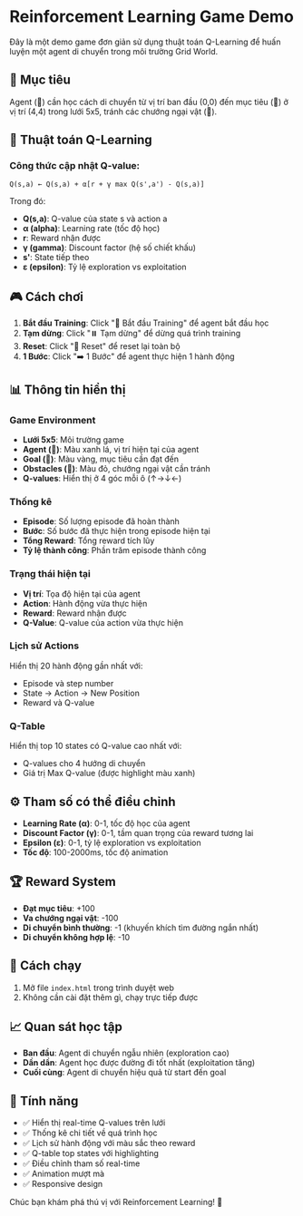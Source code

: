 # Reinforcement Learning Game Demo

Đây là một demo game đơn giản sử dụng thuật toán Q-Learning để huấn luyện một agent di chuyển trong môi trường Grid World.

## 🎯 Mục tiêu

Agent (🤖) cần học cách di chuyển từ vị trí ban đầu (0,0) đến mục tiêu (🎯) ở vị trí (4,4) trong lưới 5x5, tránh các chướng ngại vật (🚫).

## 🧠 Thuật toán Q-Learning

### Công thức cập nhật Q-value:
```
Q(s,a) ← Q(s,a) + α[r + γ max Q(s',a') - Q(s,a)]
```

Trong đó:
- **Q(s,a)**: Q-value của state s và action a
- **α (alpha)**: Learning rate (tốc độ học)
- **r**: Reward nhận được
- **γ (gamma)**: Discount factor (hệ số chiết khấu)
- **s'**: State tiếp theo
- **ε (epsilon)**: Tỷ lệ exploration vs exploitation

## 🎮 Cách chơi

1. **Bắt đầu Training**: Click "🚀 Bắt đầu Training" để agent bắt đầu học
2. **Tạm dừng**: Click "⏸️ Tạm dừng" để dừng quá trình training
3. **Reset**: Click "🔄 Reset" để reset lại toàn bộ
4. **1 Bước**: Click "➡️ 1 Bước" để agent thực hiện 1 hành động

## 📊 Thông tin hiển thị

### Game Environment
- **Lưới 5x5**: Môi trường game
- **Agent (🤖)**: Màu xanh lá, vị trí hiện tại của agent
- **Goal (🎯)**: Màu vàng, mục tiêu cần đạt đến
- **Obstacles (🚫)**: Màu đỏ, chướng ngại vật cần tránh
- **Q-values**: Hiển thị ở 4 góc mỗi ô (↑→↓←)

### Thống kê
- **Episode**: Số lượng episode đã hoàn thành
- **Bước**: Số bước đã thực hiện trong episode hiện tại
- **Tổng Reward**: Tổng reward tích lũy
- **Tỷ lệ thành công**: Phần trăm episode thành công

### Trạng thái hiện tại
- **Vị trí**: Tọa độ hiện tại của agent
- **Action**: Hành động vừa thực hiện
- **Reward**: Reward nhận được
- **Q-Value**: Q-value của action vừa thực hiện

### Lịch sử Actions
Hiển thị 20 hành động gần nhất với:
- Episode và step number
- State → Action → New Position
- Reward và Q-value

### Q-Table
Hiển thị top 10 states có Q-value cao nhất với:
- Q-values cho 4 hướng di chuyển
- Giá trị Max Q-value (được highlight màu xanh)

## ⚙️ Tham số có thể điều chỉnh

- **Learning Rate (α)**: 0-1, tốc độ học của agent
- **Discount Factor (γ)**: 0-1, tầm quan trọng của reward tương lai
- **Epsilon (ε)**: 0-1, tỷ lệ exploration vs exploitation
- **Tốc độ**: 100-2000ms, tốc độ animation

## 🏆 Reward System

- **Đạt mục tiêu**: +100
- **Va chướng ngại vật**: -100
- **Di chuyển bình thường**: -1 (khuyến khích tìm đường ngắn nhất)
- **Di chuyển không hợp lệ**: -10

## 🚀 Cách chạy

1. Mở file `index.html` trong trình duyệt web
2. Không cần cài đặt thêm gì, chạy trực tiếp được

## 📈 Quan sát học tập

- **Ban đầu**: Agent di chuyển ngẫu nhiên (exploration cao)
- **Dần dần**: Agent học được đường đi tốt nhất (exploitation tăng)
- **Cuối cùng**: Agent di chuyển hiệu quả từ start đến goal

## 🔧 Tính năng

- ✅ Hiển thị real-time Q-values trên lưới
- ✅ Thống kê chi tiết về quá trình học
- ✅ Lịch sử hành động với màu sắc theo reward
- ✅ Q-table top states với highlighting
- ✅ Điều chỉnh tham số real-time
- ✅ Animation mượt mà
- ✅ Responsive design

Chúc bạn khám phá thú vị với Reinforcement Learning! 🎉